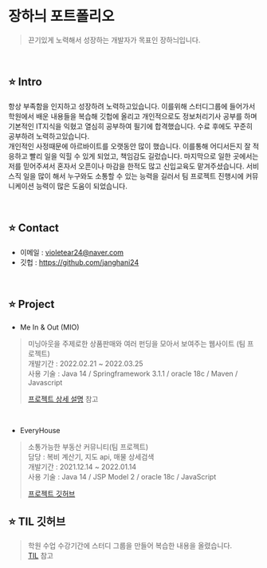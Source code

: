 # 장하늬 포트폴리오
> 끈기있게 노력해서 성장하는 개발자가 목표인 장하늬입니다.
  
<br>

## ⭐ Intro
항상 부족함을 인지하고 성장하려 노력하고있습니다. 이를위해 스터디그룹에 들어가서 학원에서 배운 내용들을 복습해 깃헙에 올리고 개인적으로도 정보처리기사 공부를 하며 기본적인 IT지식을 익혔고 열심히 공부하여 필기에 합격했습니다. 수료 후에도 꾸준히 공부하려 노력하고있습니다.  
개인적인 사정때문에 아르바이트를 오랫동안 많이 했습니다. 이를통해 어디서든지 잘 적응하고 빨리 일을 익힐 수 있게 되었고, 책임감도 길렀습니다. 마지막으로 일한 곳에서는 저를 믿어주셔서 혼자서 오픈이나 마감을 한적도 많고 신입교육도 맡겨주셨습니다. 서비스직 일을 많이 해서 누구와도 소통할 수 있는 능력을 길러서 팀 프로젝트 진행시에 커뮤니케이션 능력이 많은 도움이 되었습니다.   

<br> 


## ⭐ Contact
* 이메일 : violetear24@naver.com
* 깃헙 : https://github.com/janghani24

<br>

## ⭐ Project
* Me In & Out (MIO)
> 미닝아웃을 주제로한 상품판매와 여러 펀딩을 모아서 보여주는 웹사이트 (팀 프로젝트)  
> 개발기간 : 2022.02.21 ~ 2022.03.25  
> 사용 기술 : Java 14 / Springframework 3.1.1 / oracle 18c / Maven / Javascript  
>  
>[프로젝트 상세 설명](https://github.com/janghani24/MIO) 참고

<br>

* EveryHouse   
> 소통가능한 부동산 커뮤니티(팀 프로젝트)   
> 담당 : 복비 계산기, 지도 api, 매물 상세검색   
> 개발기간 : 2021.12.14 ~ 2022.01.14   
> 사용 기술 : Java 14 / JSP Model 2 / oracle 18c / JavaScript   
>     
>[프로젝트 깃허브](https://github.com/Three-house/semi-project) 


## ⭐ TIL 깃허브
> 학원 수업 수강기간에 스터디 그룹을 만들어 복습한 내용을 올렸습니다.  
> [TIL](https://github.com/janghani24/TIL) 참고


